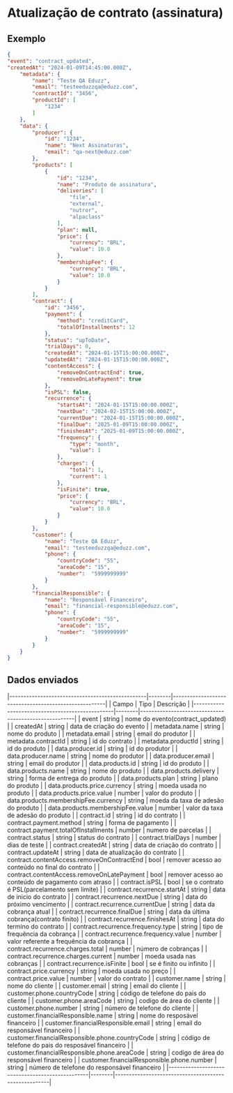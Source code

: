 # Atualização de contrato (assinatura)

## Exemplo

```json
{
"event": "contract_updated",
"createdAt": "2024-01-09T14:45:00.000Z",
	"metadata": {
		"name": "Teste QA Eduzz",
		"email": "testeeduzzqa@eduzz.com",
		"contractId": "3456",
		"productId": [
			"1234"
		]
	},
	"data": {
		"producer": {
			"id": "1234",
			"name": "Next Assinaturas",
			"email": "qa-next@eduzz.com"
		},
		"products": [
			{
				"id": "1234",
				"name": "Produto de assinatura",
				"deliveries": [
					"file",
					"external",
					"nutror",
					"alpaclass"
				],
				"plan": null,
				"price": {
					"currency": "BRL",
					"value": 10.0
				},
				"membershipFee": {
					"currency": "BRL",
					"value": 10.0
				}
			}
		],
		"contract": {
			"id": "3456",
			"payment": {
				"method": "creditCard",
				"totalOfInstallments": 12
			},
			"status": "upToDate",
			"trialDays": 0,
			"createdAt": "2024-01-15T15:00:00.000Z",
			"updatedAt": "2024-01-15T15:00:00.000Z",
			"contentAccess": {
				"removeOnContractEnd": true,
				"removeOnLatePayment": true
			},
			"isPSL": false,
			"recurrence": {
				"startsAt": "2024-01-15T15:00:00.000Z",
				"nextDue": "2024-02-15T15:00:00.000Z",
				"currentDue": "2024-01-15T15:00:00.000Z",
				"finalDue": "2025-01-09T15:00:00.000Z",
				"finishesAt": "2025-01-09T15:00:00.000Z",
				"frequency": {
					"type": "month",
					"value": 1
				},
				"charges": {
					"total": 1,
					"current": 1
				},
				"isFinite": true,
				"price": {
					"currency": "BRL",
					"value": 10.0
				}
			}
		},
		"customer": {
			"name": "Teste QA Eduzz",
			"email": "testeeduzzqa@eduzz.com",
			"phone": {
				"countryCode": "55",
				"areaCode": "15",
			 	"number":  "5999999999"
			}
		},
		"financialResponsible": {
			"name": "Responsável Financeiro",
			"email": "financial-responsible@eduzz.com",
			"phone": {
				"countryCode": "55",
				"areaCode": "15",
				"number":  "5999999999"
			}
		}
	}
}
```

## Dados enviados

|-------------------------------------------------|--------|------------------------------------------------------|
| Campo                        					 					|	Tipo   |				 Descrição                           					|
|-------------------------------------------------|--------|------------------------------------------------------|
| event												 										|	string |	nome do evento(contract_updated)		                |
|	createdAt										 										|	string |	data de criação do evento		                        |
|	metadata.name								 										|	string |	nome do produto										                  |
|	metadata.email               										|	string |	email do produtor									                  |
|	metadata.contractId		       										|	string |	id do contrato		    						                  |
|	metadata.productId		       										|	string |	id do produto											                  |
|	data.producer.id			       										|	string |	id do produtor										                  |
|	data.producer.name		       										|	string |	nome do produtor									                  | 
|	data.producer.email		      									  |	string |	email do produtor									                  |
|	data.products.id			       										|	string |	id do produto																	      |
|	data.products.name		      									  |	string |	nome do produto																	    |
|	data.products.delivery       										|	string |	forma de entrega do produto													|
|	data.products.plan		       										|	string |	plano do produto																	  |
|	data.products.price.currency 										| string |	moeda usada no produto															|
|	data.products.price.value		 										|	number |	valor do produto																	  |
|	data.products.membershipFee.currency      			|	string |	moeda da taxa de adesão do produto								  |
|	data.products.membershipFee.value	       				|	number |	valor da taxa de adesão do produto									|
|	contract.id											       					|	string |	id do contrato																	    |
|	contract.payment.method			 		       					|	string |	forma de pagamento																	|
|	contract.payment.totalOfInstallments    				|	number |	numero de parcelas																	|
|	contract.status									       					|	string |	status do contrato																	|
|	contract.trialDays							       					|	number |	dias de teste																        |
|	contract.createdAt							       					|	string |	data de criação do contrato													|
|	contract.updateAt							       						|	string |	data de atualização do contrato											|
|	contract.contentAccess.removeOnContractEnd			|	bool	 |	remover acesso ao conteúdo no final do contrato			|
|	contract.contentAccess.removeOnLatePayment			|	bool	 |	remover acesso ao conteúdo de pagamento com atraso	|
|	contract.isPSL									       					|	bool	 |	se o contrato é PSL(parcelamento sem limite)				|
|	contract.recurrence.startAt			       					|	string |	data de inicio do contrato													|
|	contract.recurrence.nextDue			       					|	string |	data do próximo vencimento													|
|	contract.recurrence.currentDue			     				|	string |	data da cobrança atual     							   					|
|	contract.recurrence.finalDue			       			  |	string |	data da última cobrança(contrato finito)            |
|	contract.recurrence.finishesAt	       					|	string |	data do termino do contrato													|
|	contract.recurrence.frequency.type		 					|	string |	tipo de frequência da cobrança 											|
|	contract.recurrence.frequency.value		 					|	number |	valor referente a frequência da cobrança						|
|	contract.recurrence.charges.total			 					|	number |	número de cobranças																	|
|	contract.recurrence.charges.current 	 					|	number |	moeda usada nas cobranças														|
|	contract.recurrence.isFinite					 					|	bool	 |	se é finito ou infinito															|
|	contract.price.currency							 					  |	string |	moeda usada no preço															  |
|	contract.price.value					     		 					|	number |  valor do contrato																	  |
|	customer.name		      								 					|	string |	nome do cliente																	    |
|	customer.email												 					|	string |	email do cliente																	  |
|	customer.phone.countryCode						 					|	string |	código de telefone do pais do cliente								|
|	customer.phone.areaCode								 					|	string |	codigo de área do cliente														|
|	customer.phone.number									 					|	string |	número de telefone do cliente												|
|	customer.financialResponsible.name		 					|	string |	nome do resposável financeiro						 					  |
|	customer.financialResponsible.email		 					|	string |	email do responsável financeiro											|
|	customer.financialResponsible.phone.countryCode	|	string |	código de telefone do pais do resposável financeiro	|
|	customer.financialResponsible.phone.areaCode		|	string |	codigo de área do responsável financeiro						|
|	customer.financialResponsible.phone.number			|	string |	número de telefone do responsável financeiro				|
|-------------------------------------------------|--------|------------------------------------------------------|
